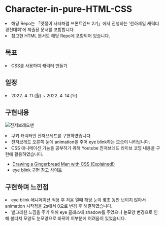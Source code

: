 # Character-in-pure-HTML-CSS
<li>해당 Repo는 「멋쟁이 사자처럼 프론트엔드 2기」에서 진행하는 '천하제일 캐릭터 경진대회'에 제출된 문서를 포함합니다.</li>
<li>참고한 HTML 문서도 해당 Repo에 포함되어 있습니다.</li>

## 목표
<li>CSS를 사용하여 캐릭터 만들기</li>

## 일정
<li>2022. 4. 11.(월) ~ 2022. 4. 14.(목)</li>

## 구현내용
![진저브레드맨](https://user-images.githubusercontent.com/102460056/163347511-9a5ca1fc-36d1-475e-8ae3-185db6a0fdeb.gif)
<li>쿠키 캐릭터인 진저브레드를 구현하였습니다.</li>
<li>진저브레드 오른쪽 눈에 animation을 주어 eye blink하는 모습이 나타납니다.</li>
<li>CSS 애니메이션 기능을 공부하기 위해 Youtube 진저브레드 라이브 코딩 내용을 구현에 활용하였습니다.</li>

+ [Drawing a Gingerbread Man with CSS (Explained!)](https://youtu.be/6MRFdVJKDa8)
+ [eye blink 구현 참고 사이트](https://www.cssdesignawards.com/blog/pure-css-critters-and-cartoon-characters/102/)


## 구현하며 느낀점
<li>eye blink 애니메이션 적용 후 처음 열때 해당 눈이 몇초 동안 보이지 않아서 animation 시작점을 2s에서 0으로 변경 후 해결하였습니다.</li>
<li>발그레한 느낌을 주기 위해 eye 클래스에 shadow를 주었으나 눈모양 변경으로 인해 볼터치 모양도 눈모양으로 바뀌어 이부분에 어려움이 있었습니다.</li>
